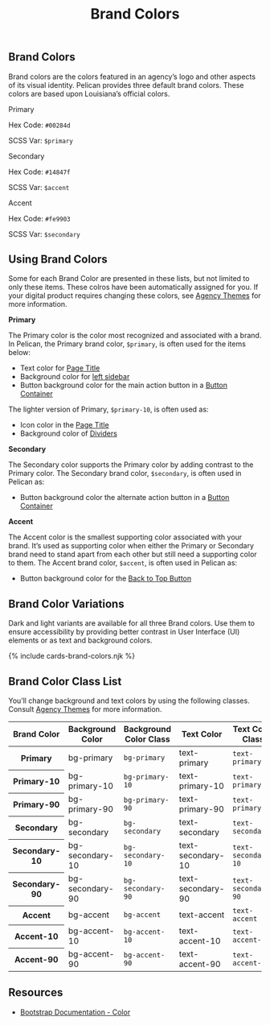 ﻿---
title: Brand Colors
summary: Pelican uses Brand colors to help define your own brand.
tags: color
layout: guide
eleventyNavigation:
  key: Brand Colors
  parent: Foundation
  order: 1
  excerpt: Pelican uses Brand colors to help define your own brand.
  img: /img/illustrations/illus-brand-colors.svg
--- 
## Brand Colors

Brand colors are the colors featured in an agency’s logo and other aspects of its visual identity. Pelican provides three default brand colors. These colors are based upon Louisiana’s official colors.

<div class="row">
    <div class="col-md-6 col-xl-4">
        <div class="card border-0 mb-4">
            <div class="py-20 bg-primary rounded-top"></div>
            <div class="card-body">
                <p class="mb-0 fw-bold">Primary</p>
                <p class="mb-0">Hex Code: <code>#00284d</code></p>
                <p class="mb-0">SCSS Var: <code>$primary</code></p>
            </div>
        </div>
    </div>
    <div class="col-md-6 col-xl-4">
        <div class="card border-0 mb-4">
            <div class="py-20 bg-secondary rounded-top"></div>
            <div class="card-body">
                <p class="mb-0 fw-bold">Secondary</p>
                <p class="mb-0">Hex Code: <code>#14847f</code></p>
                <p class="mb-0">SCSS Var: <code>$accent</code></p>
            </div>
        </div>
    </div>
    <div class="col-md-6 col-xl-4">
        <div class="card border-0 mb-4">
            <div class="py-20 bg-accent rounded-top"></div>
            <div class="card-body">
                <p class="mb-0 fw-bold">Accent</p>
                <p class="mb-0">Hex Code: <code>#fe9903</code></p>
                <p class="mb-0">SCSS Var: <code>$secondary</code></p>
            </div>
        </div>
    </div>
</div>

## Using Brand Colors

Some for each Brand Color are presented in these lists, but not limited to only these items. These colros have been automatically assigned for you. If your digital product requires changing these colors, see [Agency Themes](/foundation/agency-theming/) for more information.

**Primary**

The Primary color is the color most recognized and associated with a brand. In Pelican, the Primary brand color, `$primary`, is often used for the items below:

- Text color for [Page Title](/components/page-title/)
- Background color for [left sidebar](/components/app-screen/)
- Button background color for the main action button in a [Button Container](/components/button-container/)

The lighter version of Primary, `$primary-10`, is often used as:

- Icon color in the [Page Title](/components/page-title/)
- Background color of [Dividers](/components/dividers/)

**Secondary**

The Secondary color supports the Primary color by adding contrast to the Primary color. The Secondary brand color, `$secondary`, is often used in Pelican as:

- Button background color the alternate  action button in a [Button Container](/components/button-container/)

**Accent**

The Accent color is the smallest supporting color associated with your brand. It’s used as supporting color when either the Primary or Secondary brand need to stand apart from each other but still need a supporting color to them. The Accent brand color, `$accent`, is often used in Pelican as:

- Button background color for the [Back to Top Button](/components/back-to-top-button/)

## Brand Color Variations

Dark and light variants are available for all three Brand colors. Use them to ensure accessibility by providing better contrast in User Interface (UI) elements or as text and background colors.

{% include cards-brand-colors.njk %}

## Brand Color Class List

You’ll change background and text colors by using the following classes. Consult [Agency Themes](/foundation/agency-theming/) for more information.

<div class="table-wrapper">
    <table class="table  mb-8">
        <thead>
            <tr>
                <th scope="col" id="brand-color">Brand Color</th>
                <th scope="col" id="background-color">Background Color</th>
                <th scope="col" id="background-color-class">Background Color Class</th></th>
                <th scope="col" id="text-color">Text Color</th>
                <th scope="col" id="text-color-class">Text Color Class</th></th>
            </tr>
        </thead>
        <tbody>
            <tr>
                <th scope="row" id="Primary">Primary</th>
                <td headers="primary background-color"><span class="badge badge-pill py-2 px-4 badge-primary">bg-primary</span></td>
                <td headers="primary background-color-class"><code>bg-primary</code></td>
                <td headers="primary text-color"><span class="badge badge-pill py-2 px-4 text-primary">text-primary</span></td>
                <td headers="primary text-color-class"><code>text-primary</code></td>
            </tr>
            <tr>
                <th scope="row" id="Primary-10">Primary-10</th>
                <td headers="primary-10 background-color"><span class="badge badge-pill py-2 px-4 bg-primary-10 text-primary">bg-primary-10</span></td>
                <td headers="primary-10 background-color-class"><code>bg-primary-10</code></td>
                <td headers="primary-10 text-color"><span class="badge badge-pill py-2 px-4 text-primary-10">text-primary-10</span></td>
                <td headers="primary-10 text-color-class"><code>text-primary-10</code></td>
            </tr>
            <tr>
                <th scope="row" id="Primary-90">Primary-90</th>
                <td headers="primary-90 background-color"><span class="badge badge-pill py-2 px-4 bg-primary-90">bg-primary-90</span></td>
                <td headers="primary-90 background-color-class"><code>bg-primary-90</code></td>
                <td headers="primary-90 text-color"><span class="badge badge-pill py-2 px-4 text-primary-90">text-primary-90</span></td>
                <td headers="primary-90 text-color-class"><code>text-primary-90</code></td>
            </tr>
            <tr>
                <th scope="row" id="Secondary">Secondary</th>
                <td headers="secondary background-color"><span class="badge badge-pill py-2 px-4 bg-secondary">bg-secondary</span></td>
                <td headers="secondary background-color-class"><code>bg-secondary</code></td>
                <td headers="secondary text-color"><span class="badge badge-pill py-2 px-4 text-secondary">text-secondary</span></td>
                <td headers="secondary text-color-class"><code>text-secondary</code></td>
            </tr>
            <tr>
                <th scope="row" id="Secondary-10">Secondary-10</th>
                <td headers="secondary-10 background-color"><span class="badge badge-pill py-2 px-4 bg-secondary-10 text-secondary">bg-secondary-10</span></td>
                <td headers="secondary-10 background-color-class"><code>bg-secondary-10</code></td>
                <td headers="secondary-10 text-color"><span class="badge badge-pill py-2 px-4 text-secondary-10">text-secondary-10</span></td>
                <td headers="secondary-10 text-color-class"><code>text-secondary-10</code></td>
            </tr>
            <tr>
                <th scope="row" id="Secondary-90">Secondary-90</th>
                <td headers="secondary-90 background-color"><span class="badge badge-pill py-2 px-4 bg-secondary-90">bg-secondary-90</span></td>
                <td headers="secondary-90 background-color-class"><code>bg-secondary-90</code></td>
                <td headers="secondary-90 text-color"><span class="badge badge-pill py-2 px-4 text-secondary-90">text-secondary-90</span></td>
                <td headers="secondary-90 text-color-class"><code>text-secondary-90</code></td>
            </tr>
            <tr>
                <th scope="row" id="Accent">Accent</th>
                <td headers="accent background-color"><span class="badge badge-pill py-2 px-4 bg-accent">bg-accent</span></td>
                <td headers="accent background-color-class"><code>bg-accent</code></td>
                <td headers="accent text-color"><span class="badge badge-pill py-2 px-4 text-accent">text-accent</span></td>
                <td headers="accent text-color-class"><code>text-accent</code></td>
            </tr>
            <tr>
                <th scope="row" id="Accent-10">Accent-10</th>
                <td headers="accent-10 background-color"><span class="badge badge-pill py-2 px-4 bg-accent-10 text-accent-90">bg-accent-10</span></td>
                <td headers="accent-10 background-color-class"><code>bg-accent-10</code></td>
                <td headers="accent-10 text-color"><span class="badge badge-pill py-2 px-4 text-accent-10">text-accent-10</span></td>
                <td headers="accent-10 text-color-class"><code>text-accent-10</code></td>
            </tr>
            <tr>
                <th scope="row" id="Accent-90">Accent-90</th>
                <td headers="accent-90 background-color"><span class="badge badge-pill py-2 px-4 bg-accent-90">bg-accent-90</span></td>
                <td headers="accent-90 background-color-class"><code>bg-accent-90</code></td>
                <td headers="accent-90 text-color"><span class="badge badge-pill py-2 px-4 text-accent-90">text-accent-90</span></td>
                <td headers="accent-90 text-color-class"><code>text-accent-90</code></td>
            </tr>                      
        </tbody>
    </table>
</div>

## Resources

* <a href="https://getbootstrap.com/docs/5.1/customize/color/" target="_blank">Bootstrap Documentation - Color</a>
